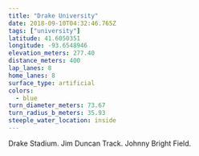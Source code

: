 ```yaml
---
title: "Drake University"
date: 2018-09-10T04:32:46.765Z
tags: ["university"]
latitude: 41.6050351
longitude: -93.6548946
elevation_meters: 277.40
distance_meters: 400
lap_lanes: 8
home_lanes: 8
surface_type: artificial
colors: 
  - blue
turn_diameter_meters: 73.67
turn_radius_b_meters: 35.93
steeple_water_location: inside
---
```

Drake Stadium. Jim Duncan Track. Johnny Bright Field.
<!--more-->

